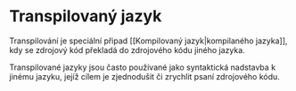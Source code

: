# Transpilovaný jazyk
Transpilování je speciální připad [[Kompilovaný jazyk|kompilaného jazyka]], kdy se zdrojový kód překladá do zdrojového kódu jiného jazyka.

Transpilované jazyky jsou často používané jako syntaktická nadstavba k jinému jazyku, jejíž cílem je zjednodušit či zrychlit psaní zdrojového kódu.